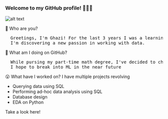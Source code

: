 ### Welcome to my GitHub profile! 🙋🏽‍♂️
![alt text](https://github.com/ghazi-hishamuddin/ghazi-hishamuddin/assets/142828521/fdc54748-068a-47a7-92d1-afae9ea455ba)

👋 Who are you?
<pre>
  Greetings, I'm Ghazi! For the last 3 years I was a learning designer for schools in the education industry. 
  I'm discovering a new passion in working with data.
</pre>


🤔 What am I doing on GitHub?
<pre>
  While pursing my part-time math degree, I've decided to change industries. As on 2023, I have started self-learning data analytics.
  I hope to break into ML in the near future
</pre>


😮 What have I worked on?
I have multiple projects revolving
+ Querying data using SQL
+ Performing ad-hoc data analysis using SQL
+ Database design
+ EDA on Python

Take a look here! <br />
